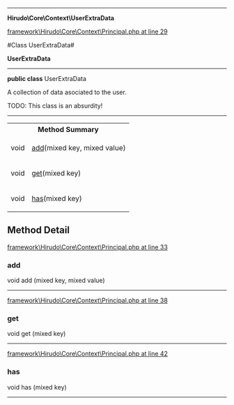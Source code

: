 

- - -

**Hirudo\Core\Context\UserExtraData**


<a href="https://github.com/JeyDotC/Hirudo/blob/master/framework/Hirudo/Core/Context/Principal.php#L29" target='_blank'>framework\Hirudo\Core\Context\Principal.php at line 29</a>

#Class UserExtraData#

**UserExtraData**




- - -

<p><strong>public  class</strong> <span>UserExtraData</span></p>

<div class="comment" id="overview_description"><p>A collection of data asociated to the user.</p><p>TODO: This class is an absurdity!</p></div>



<hr />

<table id="summary_method">
<tr><th colspan="2">Method Summary</th></tr>
<tr>
<td><span class='k'></span> <span class='nx'>void</span></td>
<td class="description"><p class="name"><a href="#add">add</a>(mixed key, mixed value)</p></td>
</tr>
<tr>
<td><span class='k'></span> <span class='nx'>void</span></td>
<td class="description"><p class="name"><a href="#get">get</a>(mixed key)</p></td>
</tr>
<tr>
<td><span class='k'></span> <span class='nx'>void</span></td>
<td class="description"><p class="name"><a href="#has">has</a>(mixed key)</p></td>
</tr>
</table>

<h2 id="detail_method">Method Detail</h2>

<a href="https://github.com/JeyDotC/Hirudo/blob/master/framework/Hirudo/Core/Context/Principal.php#L33" target='_blank'>framework\Hirudo\Core\Context\Principal.php at line 33</a>

<h3 id="add()">add</h3>
<span class='k'></span> <span class='nx'>void</span> <span class='nf'>add</span> (mixed key, mixed value)

<div class="details">

</div>

- - -


<a href="https://github.com/JeyDotC/Hirudo/blob/master/framework/Hirudo/Core/Context/Principal.php#L38" target='_blank'>framework\Hirudo\Core\Context\Principal.php at line 38</a>

<h3 id="get()">get</h3>
<span class='k'></span> <span class='nx'>void</span> <span class='nf'>get</span> (mixed key)

<div class="details">

</div>

- - -


<a href="https://github.com/JeyDotC/Hirudo/blob/master/framework/Hirudo/Core/Context/Principal.php#L42" target='_blank'>framework\Hirudo\Core\Context\Principal.php at line 42</a>

<h3 id="has()">has</h3>
<span class='k'></span> <span class='nx'>void</span> <span class='nf'>has</span> (mixed key)

<div class="details">

</div>

- - -

